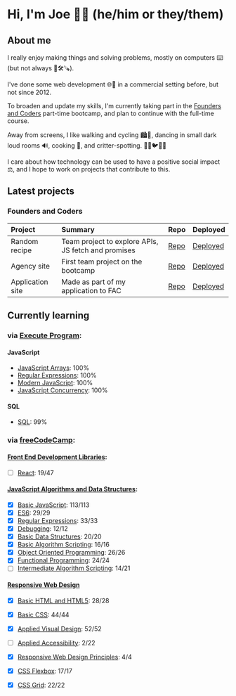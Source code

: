 # Hi, I'm Joe 👋🏻 (he/him or they/them)

## About me

I really enjoy making things and solving problems, mostly on computers ⌨️ (but not always 📐🛠️🪚).

I've done some web development 🌐🔗 in a commercial setting before, but not since 2012.

To broaden and update my skills, I'm currently taking part in the [Founders and Coders](https://www.foundersandcoders.com/) part-time bootcamp, and plan to continue with the full-time course.

Away from screens, I like walking and cycling 🏙️🌳, dancing in small dark loud rooms 🔊, cooking 🍅, and critter-spotting. 🐶🐱🐦🦊🐀

I care about how technology can be used to have a positive social impact ⚖️, and I hope to work on projects that contribute to this.

## Latest projects

<!-- Check back here to see projects that I've been working on 😌 -->

### Founders and Coders

| Project | Summary | Repo | Deployed |
| :- | :- | :- | :- |
| Random recipe | Team project to explore APIs, JS fetch and promises | [Repo](https://github.com/vasystus/hungri-la) | [Deployed](https://vasystus.github.io/hungri-la/) |
| Agency site | First team project on the bootcamp | [Repo](https://github.com/joe-dev-public/fac-agency-website) | [Deployed](https://joe-dev-public.github.io/fac-agency-website/) |
| Application site | Made as part of my application to FAC | [Repo](https://github.com/joe-dev-public/fac-application-website) | [Deployed](https://joe-dev-public.github.io/fac-application-website/) |

## Currently learning

### via **[Execute Program](https://www.executeprogram.com/)**:

#### JavaScript

<!-- [<img src="https://www.executeprogram.com/svg/logo.svg#gh-dark-mode-only" width="128" alt="Execute Program">](https://www.executeprogram.com/) -->
<!-- [<img src="https://www.executeprogram.com/svg/logo-inverted.svg#gh-light-mode-only" width="128" alt="Execute Program">](https://www.executeprogram.com/) -->

- [JavaScript Arrays](https://www.executeprogram.com/courses/javascript-array): 100%
- [Regular Expressions](https://www.executeprogram.com/courses/regexes): 100%
- [Modern JavaScript](https://www.executeprogram.com/courses/modern-javascript): 100%
- [JavaScript Concurrency](https://www.executeprogram.com/courses/javascript-concurrency): 100%

#### SQL

- [SQL](https://www.executeprogram.com/courses/sql): 99%

### via **[freeCodeCamp](https://www.freecodecamp.org/joe-dev-public)**:

#### [Front End Development Libraries](https://www.freecodecamp.org/learn/front-end-development-libraries/):

- [ ] [React](https://www.freecodecamp.org/learn/front-end-development-libraries/#react): 19/47

#### [JavaScript Algorithms and Data Structures](https://www.freecodecamp.org/learn/javascript-algorithms-and-data-structures/):

- [x] [Basic JavaScript](https://www.freecodecamp.org/learn/javascript-algorithms-and-data-structures/#basic-javascript): 113/113
- [x] [ES6](https://www.freecodecamp.org/learn/javascript-algorithms-and-data-structures/#es6): 29/29
- [x] [Regular Expressions](https://www.freecodecamp.org/learn/javascript-algorithms-and-data-structures/#regular-expressions): 33/33
- [x] [Debugging](https://www.freecodecamp.org/learn/javascript-algorithms-and-data-structures/#debugging): 12/12
- [x] [Basic Data Structures](https://www.freecodecamp.org/learn/javascript-algorithms-and-data-structures/#basic-data-structures): 20/20
- [x] [Basic Algorithm Scripting](https://www.freecodecamp.org/learn/javascript-algorithms-and-data-structures/#basic-algorithm-scripting): 16/16
- [x] [Object Oriented Programming](https://www.freecodecamp.org/learn/javascript-algorithms-and-data-structures/#object-oriented-programming): 26/26
- [x] [Functional Programming](https://www.freecodecamp.org/learn/javascript-algorithms-and-data-structures/#functional-programming): 24/24
- [ ] [Intermediate Algorithm Scripting](https://www.freecodecamp.org/learn/javascript-algorithms-and-data-structures/#intermediate-algorithm-scripting): 14/21

#### [Responsive Web Design](https://www.freecodecamp.org/learn/responsive-web-design/)

- [x] [Basic HTML and HTML5](https://www.freecodecamp.org/learn/responsive-web-design/#basic-html-and-html5): 28/28
- [x] [Basic CSS](https://www.freecodecamp.org/learn/responsive-web-design/#basic-css): 44/44
- [x] [Applied Visual Design](https://www.freecodecamp.org/learn/responsive-web-design/#applied-visual-design): 52/52
- [ ] [Applied Accessibility](https://www.freecodecamp.org/learn/responsive-web-design/#applied-accessibility): 2/22
- [x] [Responsive Web Design Principles](https://www.freecodecamp.org/learn/responsive-web-design/#responsive-web-design-principles): 4/4
- [x] [CSS Flexbox](https://www.freecodecamp.org/learn/responsive-web-design/#css-flexbox): 17/17
- [x] [CSS Grid](https://www.freecodecamp.org/learn/responsive-web-design/#css-grid): 22/22


<!--
**joe-dev-public/joe-dev-public** is a ✨ _special_ ✨ repository because its `README.md` (this file) appears on your GitHub profile.

Here are some ideas to get you started:

- 🔭 I’m currently working on ...
- 🌱 I’m currently learning ...
- 👯 I’m looking to collaborate on ...
- 🤔 I’m looking for help with ...
- 💬 Ask me about ...
- 📫 How to reach me: ...
- 😄 Pronouns: ...
- ⚡ Fun fact: ...
-->
